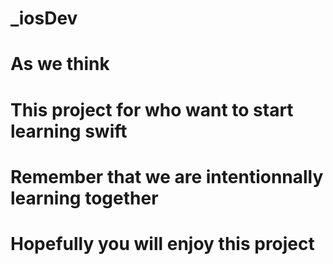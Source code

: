 # _iosDev
# As we think
# This project for who want to start learning swift
# Remember that we are intentionnally learning together
# Hopefully you will enjoy this project


